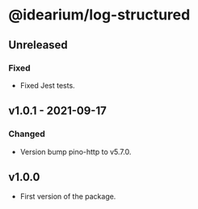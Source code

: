 # @idearium/log-structured

## Unreleased

### Fixed

-   Fixed Jest tests.

## v1.0.1 - 2021-09-17

### Changed

-   Version bump pino-http to v5.7.0.

## v1.0.0

-   First version of the package.
